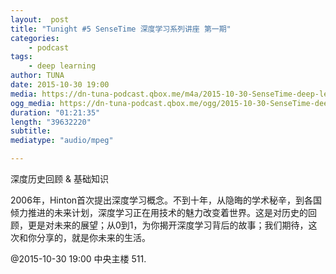 ```yaml
---
layout:  post
title: "Tunight #5 SenseTime 深度学习系列讲座 第一期"
categories:
    - podcast
tags:
    - deep learning
author: TUNA
date: 2015-10-30 19:00
media: https://dn-tuna-podcast.qbox.me/m4a/2015-10-30-SenseTime-deep-learning-1.m4a
ogg_media: https://dn-tuna-podcast.qbox.me/ogg/2015-10-30-SenseTime-deep-learning-1.ogg
duration: "01:21:35"
length: "39632220"
subtitle: 
mediatype: "audio/mpeg"

---
```


深度历史回顾 & 基础知识 

2006年，Hinton首次提出深度学习概念。不到十年，从隐晦的学术秘辛，到各国倾力推进的未来计划，深度学习正在用技术的魅力改变着世界。这是对历史的回顾，更是对未来的展望；从0到1，为你揭开深度学习背后的故事；我们期待，这次和你分享的，就是你未来的生活。 


@2015-10-30 19:00 中央主楼 511.

